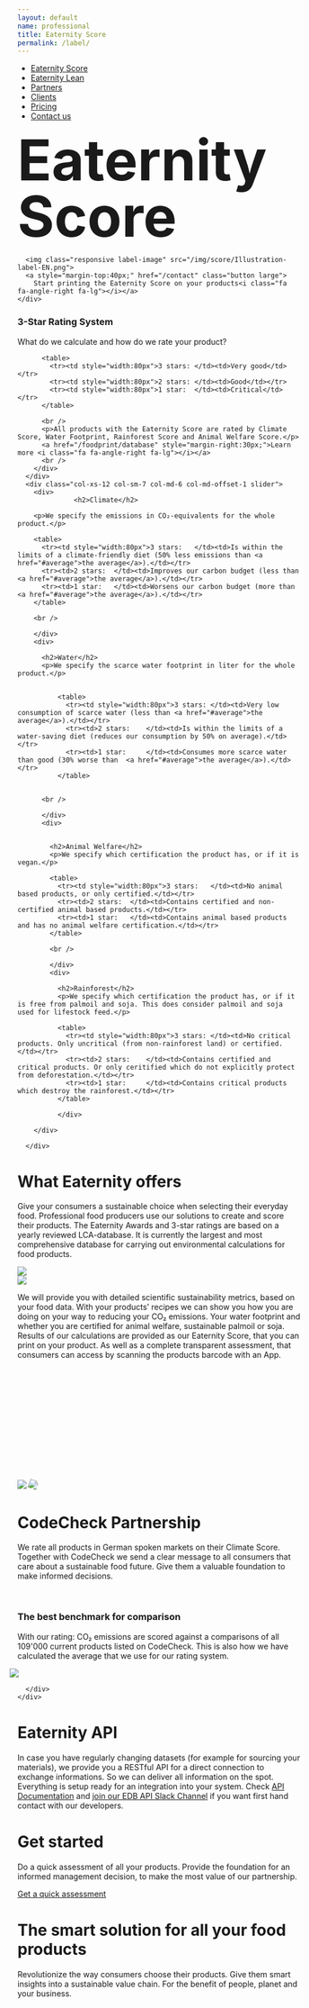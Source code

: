 ```yaml
---
layout: default
name: professional
title: Eaternity Score
permalink: /label/
---
```


<style>
#main-nav-4 {
  border-bottom: 2px solid #46cc00;
}
</style>

<div class="container hidden-xs">
  <div class="row">
    <div class="col-xs-12 text-center">
      <ul class="subNavigation">
      <a href="/score"><li class="current">Eaternity Score</li></a>
      <a href="/score/lean"><li>Eaternity Lean</li></a>
      <a href="/score/partners"><li>Partners</li></a>
      <a href="/score/clients"><li>Clients</li></a>
      <a href="/score/pricing"><li>Pricing</li></a>
      <a href="/contact"><li>Contact us</li></a>
      </ul>
    </div>
  </div>
</div>

<style>
  html[lang=en] .label-image {
  content:url("/img/score/Illustration-label-EN.png");
}
  html[lang=de] .label-image {
  content:url("/img/score/Illustration-label.png");
}

</style>

<div class="container">
  <div class="row push-top push-bottom">
    <div class="text-center col-xs-12 col-sm-10 col-md-8 col-md-offset-2 col-sm-offset-1">
      <h1 style="font-size:100px;margin-top:20px;margin-bottom:20px;line-height: 100px;">Eaternity Score</h1>

      <img class="responsive label-image" src="/img/score/Illustration-label-EN.png">
      <a style="margin-top:40px;" href="/contact" class="button large">
        Start printing the Eaternity Score on your products<i class="fa fa-angle-right fa-lg"></i></a>
    </div>

  </div>
</div>

<div class="bgDarkBlue">
  <div class="container">
    <div class="row small-push-top small-push-bottom verticalAlign">
      <div class="col-xs-12 col-sm-4 col-md-3 col-md-offset-1">
        <div>
          <h3>3-Star Rating System</h3>
          <p>What do we calculate and how do we rate your product?</p>

          <table>
            <tr><td style="width:80px">3 stars:	</td><td>Very good</td></tr>
            <tr><td style="width:80px">2 stars:	</td><td>Good</td></tr>
            <tr><td style="width:80px">1 star:	</td><td>Critical</td></tr>
          </table>

          <br />
          <p>All products with the Eaternity Score are rated by Climate Score, Water Footprint, Rainforest Score and Animal Welfare Score.</p>
          <a href="/foodprint/database" style="margin-right:30px;">Learn more <i class="fa fa-angle-right fa-lg"></i></a>
          <br />
        </div>
      </div>
      <div class="col-xs-12 col-sm-7 col-md-6 col-md-offset-1 slider">
        <div>
                  <h2>Climate</h2>

        <p>We specify the emissions in CO₂-equivalents for the whole product.</p>

        <table>
          <tr><td style="width:80px">3 stars:	</td><td>Is within the limits of a climate-friendly diet (50% less emissions than <a href="#average">the average</a>).</td></tr>
          <tr><td>2 stars:	</td><td>Improves our carbon budget	(less than <a href="#average">the average</a>).</td></tr>
          <tr><td>1 star: 	</td><td>Worsens our carbon budget (more than <a href="#average">the average</a>).</td></tr>
        </table>

        <br />

        </div>
        <div>

          <h2>Water</h2>
          <p>We specify the scarce water footprint in liter for the whole product.</p>


              <table>
                <tr><td style="width:80px">3 stars:	</td><td>Very low consumption of scarce water (less than <a href="#average">the average</a>).</td></tr>
                <tr><td>2 stars:	</td><td>Is within the limits of a water-saving diet (reduces our consumption by 50% on average).</td></tr>
                <tr><td>1 star: 	</td><td>Consumes more scarce water than good (30% worse than  <a href="#average">the average</a>).</td></tr>
              </table>


          <br />

          </div>
          <div>


            <h2>Animal Welfare</h2>
            <p>We specify which certification the product has, or if it is vegan.</p>

            <table>
              <tr><td style="width:80px">3 stars:	</td><td>No animal based products, or only certified.</td></tr>
              <tr><td>2 stars:	</td><td>Contains certified and non-certified animal based products.</td></tr>
              <tr><td>1 star: 	</td><td>Contains animal based products and has no animal welfare certification.</td></tr>
            </table>

            <br />

            </div>
            <div>

              <h2>Rainforest</h2>
              <p>We specify which certification the product has, or if it is free from palmoil and soja. This does consider palmoil and soja used for lifestock feed.</p>

              <table>
                <tr><td style="width:80px">3 stars:	</td><td>No critical products. Only uncritical (from non-rainforest land) or certified.</td></tr>
                <tr><td>2 stars:	</td><td>Contains certified and critical products. Or only ceritified which do not explicitly protect from deforestation.</td></tr>
                <tr><td>1 star: 	</td><td>Contains critical products which destroy the rainforest.</td></tr>
              </table>

              </div>

        </div>

      </div>

  </div>
</div>

<div class="container">
  <div class="row push-top push-bottom verticalAlign">
    <div class="col-xs-12 col-sm-offset-1 col-sm-7">
      <div>
        <h1>What Eaternity offers</h1>
        <p>Give your consumers a sustainable choice when selecting their everyday food. Professional food producers use our solutions to create and score their products. The Eaternity Awards and 3-star ratings are based on a yearly reviewed LCA-database. It is currently the largest and most comprehensive database for carrying out environmental calculations for food products. </p>
      </div>
    </div>
    <div class="col-xs-offset-4 col-xs-4 col-sm-offset-1 col-sm-2 xs-push-top">
      <img class="responsive" src="/img/at-a-glance/eaternity-icon.svg">
    </div>
  </div>
</div>

<div class="container">
  <div class="row small-push-top push-bottom verticalAlign">
    <div class="col-xs-12 col-sm-offset-1 col-sm-7">
      <div>
        <img class="responsive" src="/img/score/Veganz-Product-Illustration.png">
      </div>
    </div>
    <div class="col-xs-offset-4 col-xs-4 col-sm-offset-0 col-sm-3 xs-push-top">
      <p>We will provide you with detailed scientific sustainability metrics, based on your food data. With your products’ recipes we can show you how you are doing on your way to reducing your CO₂ emissions. Your water footprint and whether you are certified for animal welfare, sustainable palmoil or soja. Results of our calculations are provided as our Eaternity Score, that you can print on your product. As well as a complete transparent assessment, that consumers can access by scanning the products barcode with an App.</p>
    </div>

  </div>
</div>

<div class="bgLightGrey">
  <div class="container">
    <div class="row push-top push-bottom">
      <div class="col-xs-offset-4 col-xs-4 col-sm-offset-1 col-sm-3 col-md-offset-2 col-md-2">
        <img class="responsive"  src="/img/score/codecheck-logo-new@2x.png">
        <img class="responsive" style="transform: rotate(20deg);margin-top:200px;" src="/img/score/scan.png" />
      </div>
      <div class="col-xs-12 col-sm-offset-1 col-sm-7 col-md-5 xs-push-top">
        <h1>CodeCheck Partnership</h1>
        <p>We rate all products in German spoken markets on their Climate Score. Together with CodeCheck we send a clear message to all consumers that care about a sustainable food future. Give them a valuable foundation to make informed decisions.</p>
        <p id="average"><br /></p>
        <h3>The best benchmark for comparison</h3>
        <p>With our rating: CO₂ emissions are scored against a comparisons of all 109'000 current products listed on CodeCheck. This is also how we have calculated the average that we use for our rating system.</p>
        <img class="responsive" style="margin-left:-14px;" src="/img/score/Screen-dummy.png" />

      </div>
    </div>

  </div>
</div>

<div class="window" style="background-image: url('/img/score/supermarket-aisle-Large.jpg')"></div>

<!-- <div class="container">
  <div class="row big-push-top small-push-bottom">
    <div class="col-xs-12 col-sm-offset-1 col-sm-10 col-md-offset-3 col-md-6 text-center">
      <h1>Food labeling compliant to EU-regulation</h1>
    </div>
  </div>
  <div class="row big-push-bottom">
    <div class="col-xs-12 col-sm-offset-1 col-sm-10 text-center">
      <p>We prepare you for allergens compliance regulations enabling you to concentrate on your core business. The new food labelling EU-regulation 1169/2011 for allergens became effective on 13.12.2014 and requires gastro-businesses in all 28 EU-countries to display ingredient information relating to the fourteen main allergens. Our automated and rapid analysis of the ingredients used in your restaurant’s meals reduces your workload. We bring the information you need on a daily basis to your fingertips. Employees have easy access to meet the information requirements of every guest. They can also print comprehensive and customized meal labels with minimum effort. Declaring allergens properly is just the beginning. With Eaternity you can also manage and analyze all other nutritional information that interests you. We keep the data up-to-date and legally compliant so you don’t have to.</p>
    </div>
  </div>
</div> -->

<div class="container" id="api">
  <div class="row push-top push-bottom">
    <div class="col-xs-12 col-sm-offset-1 col-sm-5">
      <h1>Eaternity API</h1>
      <p>In case you have regularly changing datasets (for example for sourcing your materials), we provide you a RESTful API for a direct connection to exchange informations. So we can deliver all information on the spot. Everything is setup ready for an integration into your system. Check <a href="http://eaternity.github.io/eaternity-api/">API Documentation</a> and <a href="https://eaternity-edb-api-slack-invite.herokuapp.com">join our EDB API Slack Channel</a> if you want first hand contact with our developers.</p>
    </div>
    <div class="col-xs-12 col-sm-5 xs-push-top">
      <h1>Get started</h1>
      <p>Do a quick assessment of all your products. Provide the foundation for an informed management decision, to make the most value of our partnership.</p>
      <a class="button" href="/contact">Get a quick assessment <i class="fa fa-angle-right fa-lg"></i></a>
    </div>
  </div>

  <div class="row push-top small-push-bottom">
    <div class="col-xs-12 col-sm-offset-2 col-sm-8 col-md-offset-3 col-md-6 text-center">
      <h1>The smart solution for all your food products</h1>
    </div>
  </div>
  <div class="row big-push-bottom">
    <div class="col-xs-12 col-sm-offset-2 col-sm-8 col-md-offset-3 col-md-6 text-center">
      <p>Revolutionize the way consumers choose their products. Give them smart insights into a sustainable value chain. For the benefit of people, planet and your business.</p>
    </div>
  </div>
</div>

<script src="/js/jquery-2.1.4.min.js"></script>

<script src="/js/jquery.magnific-popup.min.js"></script>

<script src="/js/jquery.royalslider.min.js"></script>

<!-- script src="/js/bootstrap.min.js"></script -->

<!-- script src="/js/icheck.min.js"></script -->

<script src="/js/script.js"></script>

<script type="text/javascript" src="/js/slick.min.js"></script>

<script type="text/javascript">
$(document).ready(function(){
  $('.slider').slick({
    dots: true,
    autoplay: true,
    autoplaySpeed: 10000,
  });
});

</script>
